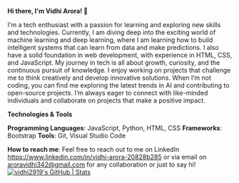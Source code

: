 **Hi there, I'm Vidhi Arora! 👋**

I'm a tech enthusiast with a passion for learning and exploring new skills and technologies. Currently, I am diving deep into the exciting world of machine learning and deep learning, where I am learning how to build intelligent systems that can learn from data and make predictions. I also have a solid foundation in web development, with experience in HTML, CSS, and JavaScript. My journey in tech is all about growth, curiosity, and the continuous pursuit of knowledge. I enjoy working on projects that challenge me to think creatively and develop innovative solutions. When I’m not coding, you can find me exploring the latest trends in AI and contributing to open-source projects. I’m always eager to connect with like-minded individuals and collaborate on projects that make a positive impact.

**Technologies & Tools**

**Programming Languages**: JavaScript, Python, HTML, CSS
**Frameworks**: Bootstrap
**Tools**: Git, Visual Studio Code


**How to reach me**:
Feel free to reach out to me on LinkedIn https://www.linkedin.com/in/vidhi-arora-20828b285 or via email on aroravidhi342@gmail.com for any collaboration or just to say hi!
[![vidhi2919's GitHub | Stats](https://stats.quine.sh/vidhi2919/github?theme=dark)](https://quine.sh?utm_source=widgets&utm_campaign=vidhi2919)
<!---
vidhi2919/vidhi2919 is a ✨ special ✨ repository because its `README.md` (this file) appears on your GitHub profile.
You can click the Preview link to take a look at your changes.
--->
